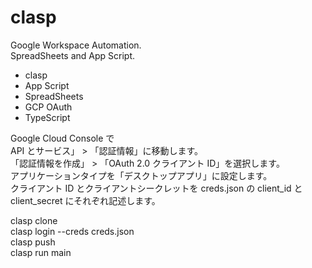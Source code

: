 # clasp

Google Workspace Automation.  
SpreadSheets and App Script.

- clasp
- App Script
- SpreadSheets
- GCP OAuth
- TypeScript

Google Cloud Console で  
API とサービス」 > 「認証情報」に移動します。  
「認証情報を作成」 > 「OAuth 2.0 クライアント ID」を選択します。  
アプリケーションタイプを「デスクトップアプリ」に設定します。  
クライアント ID とクライアントシークレットを creds.json の client_id と client_secret にそれぞれ記述します。

clasp clone <projectId>  
clasp login --creds creds.json  
clasp push  
clasp run main
